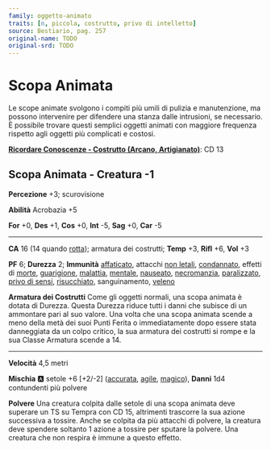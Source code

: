 ```yaml
---
family: oggetto-animato
traits: [n, piccola, costrutto, privo di intelletto]
source: Bestiario, pag. 257
original-name: TODO
original-srd: TODO
---
```


# Scopa Animata

Le scope animate svolgono i compiti più umili di pulizia e manutenzione, ma possono intervenire per difendere una stanza dalle intrusioni, se necessario. È possibile trovare questi semplici oggetti animati con maggiore frequenza rispetto agli oggetti più complicati e costosi.

**[Ricordare Conoscenze - Costrutto (Arcano, Artigianato)](/azioni/ricordare-conoscenze)**: CD 13

## Scopa Animata - Creatura -1

**Percezione** +3; scurovisione

**Abilità** Acrobazia +5

**For** +0, **Des** +1, **Cos** +0, **Int** -5, **Sag** +0, **Car** -5

***

**CA** 16 (14 quando [rotta](/condizioni/rotto)); armatura dei costrutti; **Temp** +3, **Rifl** +6, **Vol** +3

**PF** 6; **Durezza** 2; **Immunità** [affaticato](/condizioni/affaticato), attacchi [non letali](/tratti/non-letale), [condannato](/condizioni/condannato), effetti di [morte](/tratti/morte), [guarigione](/tratti/guarigione), [malattia](/tratti/malattia), [mentale](/tratti/mentale), [nauseato](/condizioni/nauseato), [necromanzia](/tratti/necromanzia), [paralizzato](/condizioni/paralizzato), [privo di sensi](/condizioni/privo-di-sensi), [risucchiato](/condizioni/risucchiato), sanguinamento, [veleno](/tratti/veleno)

**Armatura dei Costrutti** Come gli oggetti normali, una scopa animata è dotata di Durezza. Questa Durezza riduce tutti i danni che subisce di un ammontare pari al suo valore. Una volta che una scopa animata scende a meno della metà dei suoi Punti Ferita o immediatamente dopo essere stata danneggiata da un colpo critico, la sua armatura dei costrutti si rompe e la sua Classe Armatura scende a 14.

***

**Velocità** 4,5 metri

**Mischia** :a: setole +6 \[+2/-2] ([accurata](/tratti/accurata), [agile](/tratti/agile), [magico](/tratti/magico)), **Danni** 1d4 contundenti più polvere

**Polvere** Una creatura colpita dalle setole di una scopa animata deve superare un TS su Tempra con CD 15, altrimenti trascorre la sua azione successiva a tossire. Anche se colpita da più attacchi di polvere, la creatura deve spendere soltanto 1 azione a tossire per sputare la polvere. Una creatura che non respira è immune a questo effetto.
